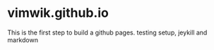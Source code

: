 # vimwik.github.io
This is the first step to build a github pages. testing setup, jeykill  and markdown
